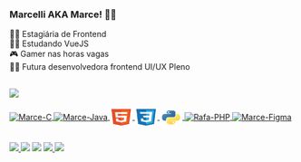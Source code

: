 

### Marcelli AKA Marce! 👋🏽

👩‍🎓 Estagiária de Frontend<br>
👩‍💻 Estudando VueJS<br>
🎮 Gamer nas horas vagas<br>
🤹‍♀️ Futura desenvolvedora frontend UI/UX Pleno<br>


##
<div>
  <a href="https://github.com/marceana">
  <img height="165em" src="https://github-readme-stats.vercel.app/api?username=marceana&show_icons=true&theme=tokyonight&include_all_commits=true&count_private=true"/>
</div>
<div style="display: inline_block"><br>
  <img align="center" alt="Marce-C" height="30" width="40" src="https://cdn.jsdelivr.net/gh/devicons/devicon/icons/c/c-original.svg">
  <img align="center" alt="Marce-Java" height="30" width="40" src="https://cdn.jsdelivr.net/gh/devicons/devicon/icons/java/java-original.svg">
  <img align="center" alt="Marce-HTML" height="30" width="40" src="https://raw.githubusercontent.com/devicons/devicon/master/icons/html5/html5-original.svg">
  <img align="center" alt="Marce-CSS" height="30" width="40" src="https://raw.githubusercontent.com/devicons/devicon/master/icons/css3/css3-original.svg">
  <img align="center" alt="Rafa-Python" height="30" width="40" src="https://raw.githubusercontent.com/devicons/devicon/master/icons/python/python-original.svg">
  <img align="center" alt="Rafa-PHP" height="30" width="40" src="https://cdn.jsdelivr.net/gh/devicons/devicon/icons/php/php-original.svg">
  <img align="center" alt="Marce-Figma" height="30" width="40" src="https://cdn.jsdelivr.net/gh/devicons/devicon/icons/figma/figma-original.svg">  
</div>

##

<div> 
  <a href = "mailto: assumpcaom23@gmail.com" target="_blank"><img src="https://img.shields.io/badge/Gmail-D14836?style=for-the-badge&logo=gmail&logoColor=white" target="_blank">   </a>
  <a href="https://instagram.com/marceana_" target="_blank"><img src="https://img.shields.io/badge/-Instagram-%23E4405F?style=for-the-badge&logo=instagram&logoColor=white"         target="_blank"></a>
 	<a href="https://twitter.com/marceana_" target="_blank"><img src="https://img.shields.io/badge/Twitter-1DA1F2?style=for-the-badge&logo=twitter&logoColor=white"                   target="_blank"></a>
  <a href="https://discord.gg/xBg9qhZ2" target="_blank"><img src="https://img.shields.io/badge/Discord-7289DA?style=for-the-badge&logo=discord&logoColor=white" target="_blank">   </a> 
  <a href="https://www.linkedin.com/in/marcelli-marinho-94561a1bb/" target="_blank"><img src="https://img.shields.io/badge/LinkedIn-0077B5?style=for-the-badge&logo=linkedin&logoColor=white" target="_blank"></a> 
 
</div>
